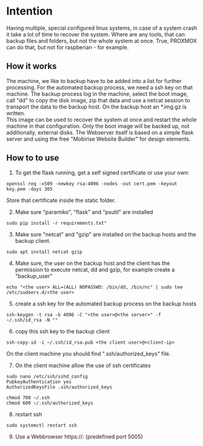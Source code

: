 # Intention

Having multiple, special configured linux systems, in case of a system crash it take a lot of time to recover the system. Where are any tools, that can backup files and folders, but not the whole system at once. True, PROXMOX can do that, but not for raspberian - for example.

## How it works

The machine, we like to backup have to be added into a list for further processing. 
For the automated backup process, we need a ssh key on that machine. The backup process log in the machine, select the boot image, call "dd" to copy the disk image, zip that data and use a netcat session to transport the data to the backup host. On the backup host an *.img.gz is written.  
This image can be used to recover the system at once and restart the whole machine in that configuration.
Only the boot image will be backed up, not additionally, external disks.
The Webserver itself is based on a simple flask server and using the free "Mobirise Website Builder" for design elements. 


## How to to use

1) To get the flask running, get a self signed certificate or use your own:
````
openssl req -x509 -newkey rsa:4096 -nodes -out cert.pem -keyout key.pem -days 365
````
Store that certificate inside the static folder.

2) Make sure "paramiko", "flask" and "psutil" are installed

````
sudo pip install -r requirements.txt"
````

3) Make sure "netcat" and "gzip" are installed on the backup hosts and the backup client.
````
sudo apt install netcat gzip
````

4) Make sure, the user on the backup host and the client has the permission to execute netcat, dd and gzip, for example create a "backup_user"
````
echo "<the user> ALL=(ALL) NOPASSWD: /bin/dd, /bin/nc" | sudo tee /etc/sudoers.d/<the user>
````
5) create a ssh key for the automated backup process on the backup hosts
````
ssh-keygen -t rsa -b 4096 -C "<the user>@<the server>" -f ~/.ssh/id_rsa -N ""
````
6) copy this ssh key to the backup client
````
ssh-copy-id -i ~/.ssh/id_rsa.pub <the client user>@<client-ip>
````
On the client machine you should find ".ssh/authorized_keys" file.

7) On the client machine allow the use of ssh certificates
````
sudo nano /etc/ssh/sshd_config
PubkeyAuthentication yes
AuthorizedKeysFile .ssh/authorized_keys

chmod 700 ~/.ssh
chmod 600 ~/.ssh/authorized_keys
````
8) restart ssh
````
sudo systemctl restart ssh
````
9) Use a Webbrowser https://<your Backup Server>:<the flask port> (predefined port 5005)

